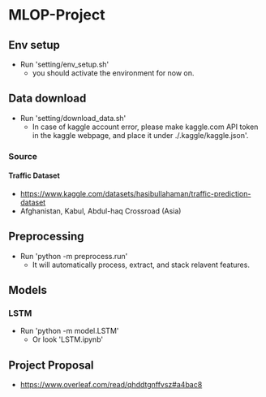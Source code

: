 # MLOP-Project

## Env setup

* Run 'setting/env_setup.sh'
  * you should activate the environment for now on.

## Data download

* Run 'setting/download_data.sh'
  * In case of kaggle account error, please make kaggle.com API token in the kaggle webpage, and place it under ./.kaggle/kaggle.json'.

### Source

#### Traffic Dataset

* <https://www.kaggle.com/datasets/hasibullahaman/traffic-prediction-dataset>
* Afghanistan, Kabul, Abdul-haq Crossroad (Asia)

## Preprocessing

* Run 'python -m preprocess.run'
  * It will automatically process, extract, and stack relavent features.

## Models

### LSTM

* Run 'python -m model.LSTM'
  * Or look 'LSTM.ipynb'

## Project Proposal

* <https://www.overleaf.com/read/qhddtgnffvsz#a4bac8>
